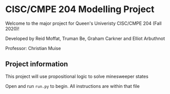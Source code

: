 # CISC/CMPE 204 Modelling Project

Welcome to the major project for Queen's Univeristy CISC/CMPE 204 (Fall 2020)!

Developed by Reid Moffat, Truman Be, Graham Carkner and Elliot Arbuthnot

Professor: Christian Muise

## Project information

This project will use propositional logic to solve minesweeper states

Open and run `run.py` to begin. All instructions are within that file
